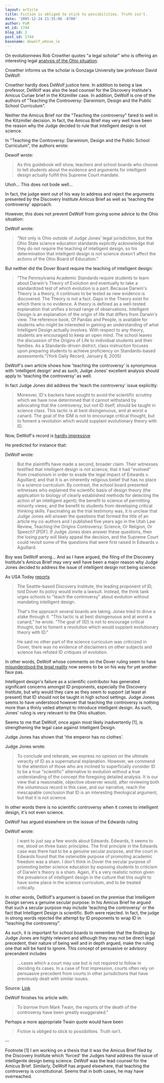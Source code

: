 ```yaml
---
layout: article
title: Fiction is obliged to stick to possibilities. Truth isn't.
date: '2005-12-24 21:35:06 -0700'
author: PvM
mt_id: 1744
blog_id: 2
post_id: 1744
basename: dewolf_whose_le
---
```

On evolutionnews Rob Crowther quotes "a legal scholar" who is offering an interesting legal [analysis of the Ohio situation](http://www.evolutionnews.org/2005/12/dover_decision_on_intelligent.html#more). 

Crowther informs us the scholar is Gonzaga University law professor David DeWolf. 

Crowther hardly does DeWolf justice here. In addition to being a law professor, DeWolf was also the lead counsel for the Discovery Institute's Amicus Curiae brief in the Kitzmiller case. In addition, DeWolf is one of the authors of "Teaching the Controversy: Darwinism, Design and the Public School Curriculum". 

Neither the Amicus Brief nor the "Teaching the controversy" fared to well in the Kitzmiller decision. In fact, the Amicus Brief may very well have been the reason why the Judge decided to rule that intelligent design is not science.

In "Teaching the Controversy: Darwinism, Design and the Public School Curriculum", the authors wrote:

Dewolf wrote:

> As this guidebook will show, teachers and school boards who choose to tell students about the evidence and arguments for intelligent design actually fulfill this Supreme Court mandate.

 

Uhoh... This does not bode well...

In fact, the judge went out of his way to address and reject the arguments presented by the Discovery Institute Amicus Brief as well as 'teaching the controversy' approach.

However, this does not prevent DeWolf from giving some advice to the Ohio situation:

DeWolf wrote:

> "Not only is Ohio outside of Judge Jones' legal jurisdiction, but the Ohio State science education standards explicitly acknowledge that they do not require the teaching of intelligent design, so his determination that intelligent design is not science doesn't affect the actions of the Ohio Board of Education."

But neither did the Dover Board require the teaching of intelligent design:

> "The Pennsylvania Academic Standards require students to learn about Darwin's Theory of Evolution and eventually to take a standardized test of which evolution is a part. Because Darwin's Theory is a theory, it continues to be tested as new evidence is discovered. The Theory is not a fact. Gaps in the Theory exist for which there is no evidence. A theory is defined as a well-tested explanation that unifies a broad range of observations. Intelligent Design is an explanation of the origin of life that differs from Darwin's view. The reference book, Of Pandas and People, is available for students who might be interested in gaining an understanding of what Intelligent Design actually involves. With respect to any theory, students are encouraged to keep an open mind. The school leaves the discussion of the Origins of Life to individual students and their families. As a Standards-driven district, class instruction focuses upon preparing students to achieve proficiency on Standards-based assessments."(York Daily Record, January 8, 2005)

DeWolf's own article shows how 'teaching the controversy' is synonymous with 'intelligent design' and as such, Judge Jones' excellent analysis should apply to 'teaching the controversy' as well.

In fact Judge Jones did address the 'teach the controversy' issue explicitly:

> Moreover, ID's backers have sought to avoid the scientific scrutiny which we have now determined that it cannot withstand by advocating that the controversy, but not ID itself, should be taught in science class. This tactic is at best disingenuous, and at worst a canard. The goal of the IDM is not to encourage critical thought, but to foment a revolution which would supplant evolutionary theory with ID.

Now, DeWolf's record is [hardly impressive](http://jurist.law.pitt.edu/forumy/2005/11/waiting-for-scopes-future-of.php) 

He predicted for instance that:

DeWolf wrote:

> But the plaintiffs have made a second, broader claim. Their witnesses testified that intelligent design is not science; that it had "evolved" from creationism in order to evade the legal impact of Edwards v. Aguillard; and that it is an inherently religious belief that has no place in a science curriculum. By contrast, the school board presented witnesses who explained the scientific basis of design theory (the application to biology of clearly established methods for detecting the action of an intelligent agent); the benefit to science of permitting minority views; and the benefit to students from developing critical thinking skills. Fascinating as the trial testimony was, it is unclear that Judge Jones will answer the questions that formed the title of an article my co-authors and I published five years ago in the Utah Law Review, Teaching the Origins Controversy: Science, Or Religion, Or Speech? \[PDF\]. If Judge Jones does answer these questions, then the losing party will likely appeal the decision, and the Supreme Court could revisit some of the questions that were first raised in Edwards v. Aguillard.

Boy was DeWolf wrong... And as I have argued, the filing of the Discovery Institute's Amicus Brief may very well have been a major reason why Judge Jones decided to address the issue of intelligent design not being science:

As USA Today [reports](http://www.usatoday.com/news/nation/2005-12-22-intelligent-design_x.htm?POE=NEWISVA)

> The Seattle-based Discovery Institute, the leading proponent of ID, told Dover its policy would invite a lawsuit. Instead, the think tank urges schools to "teach the controversy" about evolution without mandating intelligent design.
> 
> That's the approach several boards are taking. Jones tried to drive a stake through it. "This tactic is at best disingenuous and at worst a canard," he wrote. "The goal of (ID) is not to encourage critical thought, but to foment a revolution which would supplant evolutionary theory with ID."
> 
> He said no other part of the science curriculum was criticized in Dover, there was no evidence of disclaimers on other subjects and science has refuted ID critiques of evolution.

In other words, DeWolf whose comments on the Dover ruling seem to have [misunderstood the legal reality](/archives/2005/12/prof-dewolfs-cr.html) now seems to be on his way for yet another faux pas. 

Intelligent design's failure as a scientific contributor has generated significant concerns amongst ID proponents, especially the Discovery Institute, but why would they care as they seem to support (at least at present) that ID should not be taught in high school settings. Judge Jones seems to have understood however that teaching the controversy is nothing more than a thinly veiled attempt to introduce intelligent design. As such, Jones' ruling is very relevant to the Ohio situation.

Seems to me that DeWolf, once again most likely inadvertently \[1\], is strengthening the legal case against Intelligent Design.

Judge Jones has shown that 'the emperor has no clothes'.

Judge Jones wrote:

> To conclude and reiterate, we express no opinion on the ultimate veracity of ID as a supernatural explanation. However, we commend to the attention of those who are inclined to superficially consider ID to be a true "scientific" alternative to
> evolution without a true understanding of the concept the foregoing detailed analysis. It is our view that a reasonable, objective observer would, after reviewing both the voluminous record in this case, and our narrative, reach the inescapable conclusion that ID is an interesting theological argument, but that it is not science.

In other words there is no scientific controversy when it comes to intelligent design, it's not even science.

DeWolf has argued elsewhere on the isssue of the Edwards ruling

DeWolf wrote:

> I want to just say a few words about Edwards. Edwards, it seems to me, stood on three basic principles. The first principle in the Edwards case was there had to be a genuine secular purpose, and the court in Edwards found that the ostensible purpose of promoting academic freedom was a sham. I don't think in Dover the secular purpose of promoting better science education by exposing students to criticism of Darwin's theory is a sham. Again, it's a very realistic notion given the prevalence of intelligent design in the culture that this ought to have some place in the science curriculum, and to be treated critically.

In other words, DeWolf's argument is based on the premise that Intelligent Design serves a genuine secular purpose. In his Amicus Brief he argued that such a secular purpose may include 'teaching the controversy' or the fact that Intelligent Design is scientific. Both were rejected. In fact, the judge in strong words rejected the attempt by ID proponents to wrap ID in "teaching the controversy".

As such, it is important for school boards to remember that the findings by Judge Jones are highly relevant and although they may not be direct legal precedent, their nature of being well and in depth argued, make the ruling one that will be hard to ignore. This concept of persuasive or advisory precendent includes

> ...cases which a court may use but is not required to follow in deciding its cases. In a case of first impression, courts often rely on persuasive precedent from courts in other jurisdictions that have previously dealt with similar issues.

Source: [Link](http://en.wikipedia.org/wiki/Precedent)

DeWolf finishes his article with:

> To borrow from Mark Twain, the reports of the death of the controversy have been greatly exaggerated."

Perhaps a more appropriate Twain quote would have been

> Fiction is obliged to stick to possibilities. Truth isn't.

--

Footnote \[1\] I am working on a thesis that it was the Amicus Brief filed by the Discovery Institute which 'forced' the Judges hand address the issue of intelligente design being science. DeWolf was the lead counsel for the Amicus Brief. Similarly, DeWolf has argued elsewhere, that teaching the controversy is constitutional. Seems that in both cases, he may have overreached.
